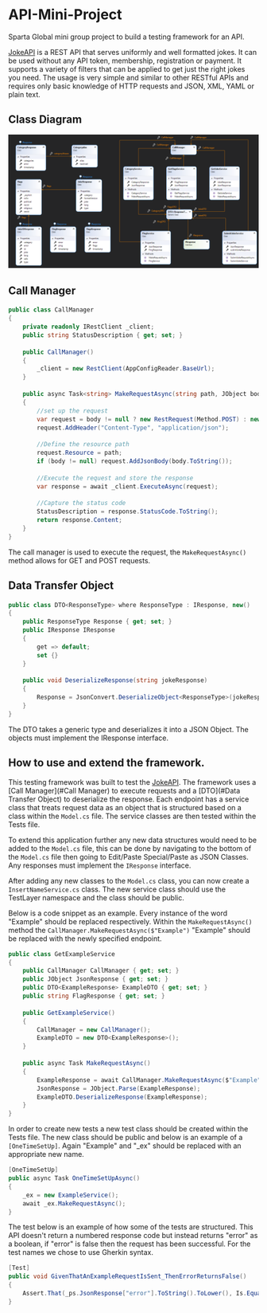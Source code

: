 # API-Mini-Project
Sparta Global mini group project to build a testing framework for an API. 

[JokeAPI](https://sv443.net/jokeapi/v2/) is a REST API that serves uniformly and well formatted jokes.
It can be used without any API token, membership, registration or payment.
It supports a variety of filters that can be applied to get just the right jokes you need.
The usage is very simple and similar to other RESTful APIs and requires only basic knowledge of HTTP requests and JSON, XML, YAML or plain text.



## Class Diagram

![Class Diagram](images/classDiagram.png)





## Call Manager

```csharp
public class CallManager
{
	private readonly IRestClient _client;
	public string StatusDescription { get; set; }

	public CallManager() 
	{
		_client = new RestClient(AppConfigReader.BaseUrl);
	}

	public async Task<string> MakeRequestAsync(string path, JObject body = null)
	{
		//set up the request
		var request = body != null ? new RestRequest(Method.POST) : new RestRequest(Method.GET);
		request.AddHeader("Content-Type", "application/json");

		//Define the resource path
		request.Resource = path;
		if (body != null) request.AddJsonBody(body.ToString());

		//Execute the request and store the response
		var response = await _client.ExecuteAsync(request);

		//Capture the status code
		StatusDescription = response.StatusCode.ToString();
		return response.Content;
	}
}
```

The call manager is used to execute the request, the ```MakeRequestAsync()``` method allows for GET and POST requests.





## Data Transfer Object

```csharp
public class DTO<ResponseType> where ResponseType : IResponse, new()
{
	public ResponseType Response { get; set; }
	public IResponse IResponse
	{
		get => default;
		set {}
	}

	public void DeserializeResponse(string jokeResponse)
	{
		Response = JsonConvert.DeserializeObject<ResponseType>(jokeResponse);
	}
}
```

The DTO takes a generic type and deserializes it into a JSON Object. The objects must implement the IResponse interface.





## How to use and extend the framework.

This testing framework was built to test the [JokeAPI](https://sv443.net/jokeapi/v2/). The framework uses a [Call Manager](#Call Manager) to execute requests and a [DTO](#Data Transfer Object) to deserialize the response. Each endpoint has a service class that treats request data as an object that is structured based on a class within the ```Model.cs``` file. The service classes are then tested within the Tests file.

To extend this application further any new data structures would need to be added to the ```Model.cs``` file, this can be done by navigating to the bottom of the ```Model.cs``` file then going to Edit/Paste Special/Paste as JSON Classes. Any responses must implement the ```IResponse``` interface.

After adding any new classes to the ```Model.cs``` class, you can now create a ```InsertNameService.cs``` class. The new service class should use the TestLayer namespace and the class should be public. 

Below is a code snippet as an example. Every instance of the word "Example" should be replaced respectively. Within the ```MakeRequestAsync()``` method the ```CallManager.MakeRequestAsync($"Example")``` "Example" should be replaced with the newly specified endpoint.



```csharp
public class GetExampleService
{
	public CallManager CallManager { get; set; }
	public JObject JsonResponse { get; set; }
	public DTO<ExampleResponse> ExampleDTO { get; set; }
	public string FlagResponse { get; set; }

	public GetExampleService()
	{
		CallManager = new CallManager();
		ExampleDTO = new DTO<ExampleResponse>();
	}

	public async Task MakeRequestAsync()
	{
		ExampleResponse = await CallManager.MakeRequestAsync($"Example");
		JsonResponse = JObject.Parse(ExampleResponse);
		ExampleDTO.DeserializeResponse(ExampleResponse);
	}
}
```



In order to create new tests a new test class should be created within the Tests file. The new class should be public and below is an example of a ```[OneTimeSetUp]```. Again "Example" and "_ex" should be replaced with an appropriate new name. 

```csharp
[OneTimeSetUp]
public async Task OneTimeSetUpAsync()
{
	_ex = new ExampleService();
	await _ex.MakeRequestAsync();
}
```



The test below is an example of how some of the tests are structured. This API doesn't return a numbered response code but instead returns "error" as a boolean, if "error" is false then the request has been successful. For the test names we chose to use Gherkin syntax.

```csharp
[Test]
public void GivenThatAnExampleRequestIsSent_ThenErrorReturnsFalse()
{
	Assert.That(_ps.JsonResponse["error"].ToString().ToLower(), Is.EqualTo("false"));
}
```
